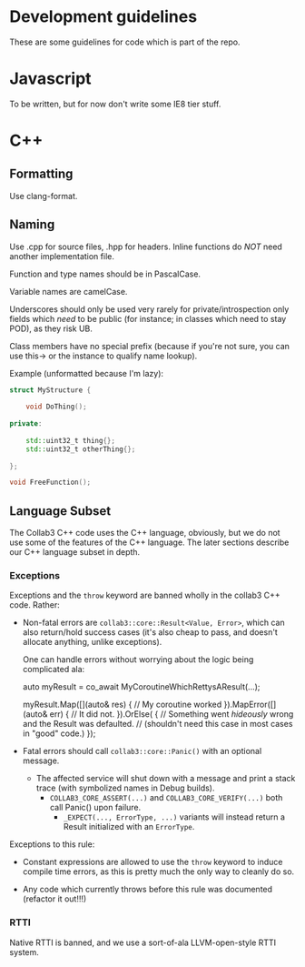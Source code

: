 # Development guidelines

These are some guidelines for code which is part of the repo.

# Javascript

To be written, but for now don't write some IE8 tier stuff.

# C++

## Formatting

Use clang-format.

## Naming

Use .cpp for source files, .hpp for headers. Inline functions do *NOT* need another implementation file.

Function and type names should be in PascalCase.

Variable names are camelCase.

Underscores should only be used very rarely for private/introspection only fields which *need* to be public (for instance; in classes which need to stay POD), as they risk UB.

Class members have no special prefix (because if you're not sure, you can use this-> or the instance to qualify name lookup).

Example (unformatted because I'm lazy):
```cpp
struct MyStructure {
    
    void DoThing();
    
private:
    
    std::uint32_t thing{};
    std::uint32_t otherThing{};
    
};

void FreeFunction();
```

## Language Subset

The Collab3 C++ code uses the C++ language, obviously, but we do not use some of the features
of the C++ language. The later sections describe our C++ language subset in depth.

### Exceptions

Exceptions and the `throw` keyword are banned wholly in the collab3 C++ code.
Rather:

- Non-fatal errors are `collab3::core::Result<Value, Error>`, which can also return/hold success cases (it's also cheap to pass, and doesn't allocate anything, unlike exceptions).

  One can handle errors without worrying about the logic being complicated ala:


    auto myResult = co_await MyCoroutineWhichRettysAResult(...);
  
    myResult.Map([](auto& res) {
        // My coroutine worked
    }).MapError([](auto& err) {
        // It did not.
    }).OrElse([]() {
        // Something went *hideously* wrong and the Result was defaulted.
        // (shouldn't need this case in most cases in "good" code.)
    });

- Fatal errors should call `collab3::core::Panic()` with an optional message.
  - The affected service will shut down with a message and print a stack trace (with symbolized names in Debug builds).
    - `COLLAB3_CORE_ASSERT(...)` and `COLLAB3_CORE_VERIFY(...)` both call Panic() upon failure.
      - `_EXPECT(..., ErrorType, ...)` variants will instead return a Result initialized with an `ErrorType`.

Exceptions to this rule:
- Constant expressions are allowed to use the `throw` keyword to induce
  compile time errors, as this is pretty much the only way to cleanly do so.

- Any code which currently throws before this rule was documented (refactor it out!!!)
  
### RTTI

Native RTTI is banned, and we use a sort-of-ala LLVM-open-style RTTI system.
